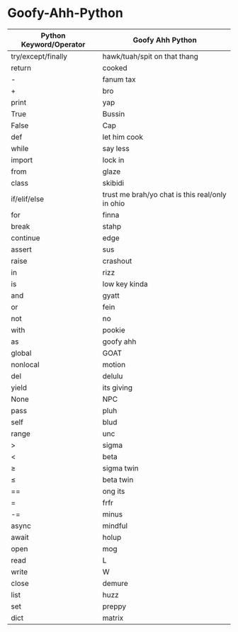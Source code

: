 # Goofy-Ahh-Python

| Python Keyword/Operator | Goofy Ahh Python                                |
|-------------------------|-------------------------------------------------|
| try/except/finally      | hawk/tuah/spit on that thang                    |
| return                  | cooked                                          |
| -                       | fanum tax                                       |
| +                       | bro                                             |
| print                   | yap                                             |
| True                    | Bussin                                          |
| False                   | Cap                                             |
| def                     | let him cook                                    |
| while                   | say less                                        |
| import                  | lock in                                         |
| from                    | glaze                                           |
| class                   | skibidi                                         |
| if/elif/else            | trust me brah/yo chat is this real/only in ohio |
| for                     | finna                                           |
| break                   | stahp                                           |
| continue                | edge                                            |
| assert                  | sus                                             |
| raise                   | crashout                                        |
| in                      | rizz                                            |
| is                      | low key kinda                                   |
| and                     | gyatt                                           |
| or                      | fein                                            |
| not                     | no                                              |
| with                    | pookie                                          |
| as                      | goofy ahh                                       |
| global                  | GOAT                                            |
| nonlocal                | motion                                          |
| del                     | delulu                                          |
| yield                   | its giving                                      |
| None                    | NPC                                             |
| pass                    | pluh                                            |
| self                    | blud                                            |
| range                   | unc                                             |
| >                       | sigma                                           |
| <                       | beta                                            |
| ≥                       | sigma twin                                      |
| ≤                       | beta twin                                       |
| ==                      | ong its                                         |
| =                       | frfr                                            |
| -=                      | minus                                           |
| async                   | mindful                                         |
| await                   | holup                                           |
| open                    | mog                                             |
| read                    | L                                               |
| write                   | W                                               |
| close                   | demure                                          |
| list                    | huzz                                            |
| set                     | preppy                                          |
| dict                    | matrix                                          |

